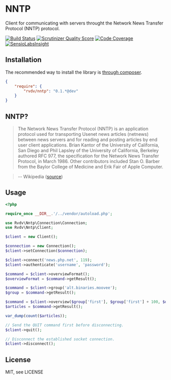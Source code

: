 # NNTP

Client for communicating with servers throught the Network News Transfer Protocol (NNTP) protocol.

[![Build Status](https://travis-ci.org/RobinvdVleuten/php-nntp.png?branch=master)](https://travis-ci.org/RobinvdVleuten/php-nntp)
[![Scrutinizer Quality Score](https://scrutinizer-ci.com/g/RobinvdVleuten/php-nntp/badges/quality-score.png?s=f75dede4b0dfd176b1448b72e9acc8345f132a52)](https://scrutinizer-ci.com/g/RobinvdVleuten/php-nntp/)
[![Code Coverage](https://scrutinizer-ci.com/g/RobinvdVleuten/php-nntp/badges/coverage.png?s=e60c63bee8c99a655f821051fee3b7be45ffbb3c)](https://scrutinizer-ci.com/g/RobinvdVleuten/php-nntp/)
[![SensioLabsInsight](https://insight.sensiolabs.com/projects/115c5524-7c3a-4463-a48c-2e21257f25b4/mini.png)](https://insight.sensiolabs.com/projects/115c5524-7c3a-4463-a48c-2e21257f25b4)

## Installation

The recommended way to install the library is [through composer](http://getcomposer.org).

```JSON
{
    "require": {
        "rvdv/nntp": "0.1.*@dev"
    }
}
```

## NNTP?

> The Network News Transfer Protocol (NNTP) is an application protocol used for transporting Usenet news articles (netnews) between news servers and for reading and posting articles by end user client applications. Brian Kantor of the University of California, San Diego and Phil Lapsley of the University of California, Berkeley authored RFC 977, the specification for the Network News Transfer Protocol, in March 1986. Other contributors included Stan O. Barber from the Baylor College of Medicine and Erik Fair of Apple Computer.

> -- Wikipedia ([source](http://en.wikipedia.org/wiki/Network_News_Transfer_Protocol))

## Usage

```php
<?php

require_once __DIR__.'/../vendor/autoload.php';

use Rvdv\Nntp\Connection\Connection;
use Rvdv\Nntp\Client;

$client = new Client();

$connection = new Connection();
$client->setConnection($connection);

$client->connect('news.php.net', 119);
$client->authenticate('username', 'password');

$command = $client->overviewFormat();
$overviewFormat = $command->getResult();

$command = $client->group('alt.binaries.moovee');
$group = $command->getResult();

$command = $client->overview($group['first'], $group['first'] + 100, $overviewFormat);
$articles = $command->getResult();

var_dump(count($articles));

// Send the QUIT command first before disconnecting.
$client->quit();

// Disconnect the established socket connection.
$client->disconnect();
```

## License

MIT, see LICENSE
